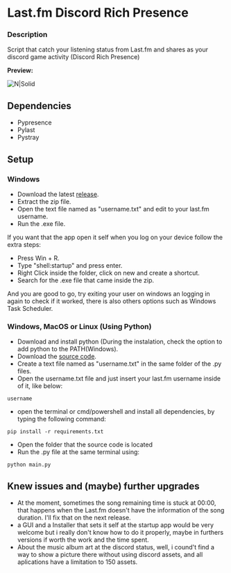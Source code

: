 # Last.fm Discord Rich Presence
### Description
Script that catch your listening status from Last.fm and shares as your discord game activity (Discord Rich Presence)

**Preview:**

![N|Solid](https://cdn.discordapp.com/attachments/673112689207279637/705858416207200319/unknown.png)

## Dependencies
- Pypresence
- Pylast
- Pystray

## Setup

### Windows 
- Download the latest [release](https://github.com/Gust4Oliveira/Last.fm-Discord-Rich-Presence/releases/tag/1.1).
- Extract the zip file.
- Open the text file named as "username.txt" and edit to your last.fm username.
- Run the .exe file.

If you want that the app open it self when you log on your device follow the extra steps:

- Press Win + R.
- Type "shell:startup" and press enter.
- Right Click inside the folder, click on new and create a shortcut.
- Search for the .exe file that came inside the zip.

And you are good to go, try exiting your user on windows an logging in again to check if it worked, there is also others options such as Windows Task Scheduler.

### Windows, MacOS or Linux (Using Python)
- Download and install python (During the instalation, check the option to add python to the PATH(Windows).
- Download the [source code](https://github.com/Gust4Oliveira/Last.fm-Discord-Rich-Presence/archive/master.zip).
- Create a text file named as "username.txt" in the same folder of the .py files.
- Open the username.txt file and just insert your last.fm username inside of it, like below:

`username`
- open the terminal or cmd/powershell and install all dependencies, by typing the following command:

`pip install -r requirements.txt`
- Open the folder that the source code is located
- Run the .py file at the same terminal using:

`python main.py`

## Knew issues and (maybe) further upgrades
- At the moment, sometimes the song remaining time is stuck at 00:00, that happens when the Last.fm doesn't have the information of the song duration. I'll fix that on the next release.
- a GUI and a Installer that sets it self at the startup app would be very welcome but i really don't know how to do it properly, maybe in furthers versions if worth the work and the time spent.
- About the music album art at the discord status, well, i cound't find a way to show a picture there without using discord assets, and all aplications have a limitation to 150 assets.

